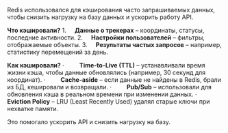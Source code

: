 Redis использовался для кэширования часто запрашиваемых данных, чтобы снизить нагрузку на базу данных и ускорить работу API.

**Что кэшировали?**
1.     **Данные о трекерах** – координаты, статусы, последние активности.
2.     **Настройки пользователей** – фильтры, отображаемые объекты.
3.     **Результаты частых запросов** – например, статистику перемещений за день.

**Как кэшировали?**
	·         **Time-to-Live (TTL)** – устанавливали время жизни кэша, чтобы данные обновлялись (например, 30 секунд для координат).
	·         **Cache-aside** – если данные не найдены в Redis, брали из БД, кешировали и возвращали.
	·         **Pub/Sub** – использовали для обновления кэша в реальном времени при изменении данных.
	·         **Eviction Policy** – LRU (Least Recently Used) удалял старые ключи при нехватке памяти.

Это помогало ускорить API и снизить нагрузку на базу.